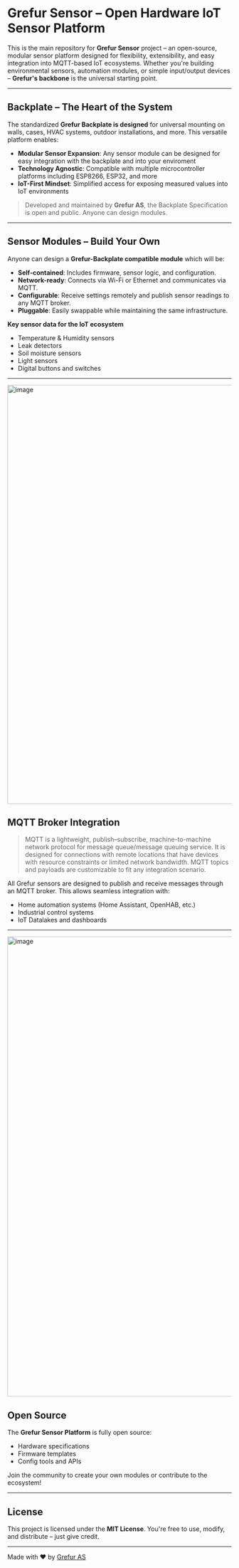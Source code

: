 # Grefur Sensor – Open Hardware IoT Sensor Platform

This is the main repository for **Grefur Sensor** project – an open-source, modular sensor platform designed for flexibility, extensibility, and easy integration into MQTT-based IoT ecosystems. Whether you're building environmental sensors, automation modules, or simple input/output devices – **Grefur's backbone** is the universal starting point.

---

## Backplate – The Heart of the System

The standardized **Grefur Backplate is designed** for universal mounting on walls, cases, HVAC systems, outdoor installations, and more. This versatile platform enables:
   
- **Modular Sensor Expansion**: Any sensor module can be designed for easy integration with the backplate and into your enviroment
- **Technology Agnostic**: Compatible with multiple microcontroller platforms including ESP8266, ESP32, and more
- **IoT-First Mindset**: Simplified access for exposing measured values into IoT environments


> Developed and maintained by **Grefur AS**, the Backplate Specification is open and public. Anyone can design modules.

---

## Sensor Modules – Build Your Own

Anyone can design a **Grefur-Backplate compatible module** which will be:

- **Self-contained**: Includes firmware, sensor logic, and configuration.  
- **Network-ready**: Connects via Wi-Fi or Ethernet and communicates via MQTT.  
- **Configurable**: Receive settings remotely and publish sensor readings to any MQTT broker.  
- **Pluggable**: Easily swappable while maintaining the same infrastructure.  

**Key sensor data for the IoT ecosystem**
- Temperature & Humidity sensors  
- Leak detectors  
- Soil moisture sensors
- Light sensors  
- Digital buttons and switches
---

<img width="1793" height="942" alt="image" src="https://github.com/user-attachments/assets/32b37591-f0d9-49dc-9605-c12f301d6dc5" />



## MQTT Broker Integration

> MQTT is a lightweight, publish–subscribe, machine-to-machine network protocol for message queue/message queuing service. It is designed for connections with remote locations that have devices with resource constraints or limited network bandwidth. MQTT topics and payloads are customizable to fit any integration scenario.

All Grefur sensors are designed to publish and receive messages through an MQTT broker. This allows seamless integration with:

- Home automation systems (Home Assistant, OpenHAB, etc.)
- Industrial control systems
- IoT Datalakes and dashboards

---

<img width="1207" height="1034" alt="image" src="https://github.com/user-attachments/assets/7cd7d096-3d32-4b39-bc0d-0f12ac894096" />



## Open Source

The **Grefur Sensor Platform** is fully open source:
- Hardware specifications
- Firmware templates
- Config tools and APIs

Join the community to create your own modules or contribute to the ecosystem!

---

## License

This project is licensed under the **MIT License**. You're free to use, modify, and distribute – just give credit.

---

Made with ❤️ by [Grefur AS](https://grefur.com)  


